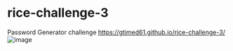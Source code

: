 # rice-challenge-3
Password Generator challenge
https://gtimed61.github.io/rice-challenge-3/
![image](https://user-images.githubusercontent.com/36940571/188048659-e0130833-de8f-4ade-8259-7e3643a4998e.png)
